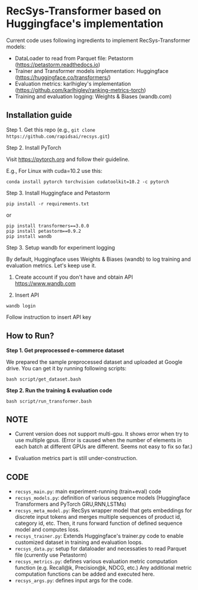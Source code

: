 # RecSys-Transformer based on Huggingface's implementation

Current code uses following ingredients to implement RecSys-Transformer models:
- DataLoader to read from Parquet file: Petastorm (https://petastorm.readthedocs.io)
- Trainer and Transformer models implementation: Huggingface (https://huggingface.co/transformers/)
- Evaluation metrics: karlhigley's implementation (https://github.com/karlhigley/ranking-metrics-torch)
- Training and evaluation logging: Weights & Biases (wandb.com)

## Installation guide

Step 1. Get this repo (e.g., `git clone https://github.com/rapidsai/recsys.git`)

Step 2. Install PyTorch

Visit https://pytorch.org and follow their guideline. 

E.g., For Linux with cuda=10.2 use this:
```
conda install pytorch torchvision cudatoolkit=10.2 -c pytorch
```

Step 3. Install Huggingface and Petastorm

```
pip install -r requirements.txt
```
or
```
pip install transformers==3.0.0
pip install petastorm==0.9.2
pip install wandb
```

Step 3. Setup wandb for experiment logging

By default, Huggingface uses Weights & Biases (wandb) to log training and evaluation metrics. Let's keep use it.

1) Create account if you don't have and obtain API
https://www.wandb.com

2) Insert API
```
wandb login
```
Follow instruction to insert API key


## How to Run?

**Step 1. Get preprocessed e-commerce dataset**

We prepared the sample preprocessed dataset and uploaded at Google drive. You can get it by running following scripts:
```
bash script/get_dataset.bash
```

**Step 2. Run the training & evaluation code**
```
bash script/run_transformer.bash
```

## NOTE
- Current version does not support multi-gpu. It shows error when try to use multiple gpus. (Error is caused when the number of elements in each batch at different GPUs are different. Seems not easy to fix so far.)

- Evaluation metrics part is still under-construction. 

## CODE
- `recsys_main.py`: main experiment-running (train+eval) code
- `recsys_models.py`: definition of various sequence models (Huggingface Transformers and PyTorch GRU,RNN,LSTMs)
- `recsys_meta_model.py`: RecSys wrapper model that gets embeddings for discrete input tokens and merges multiple sequences of product id, category id, etc. Then, it runs forward function of defined sequence model and computes loss.
- `recsys_trainer.py`: Extends Huggingface's trainer.py code to enable customized dataset in training and evaluation loops.
- `recsys_data.py`: setup for dataloader and necessaties to read Parquet file (currently use Petastorm)
- `recsys_metrics.py`: defines various evaluation metric computation function (e.g. Recall@k, Precision@k, NDCG, etc.) Any additional metric computation functions can be added and executed here.
- `recsys_args.py`: defines input args for the code.
